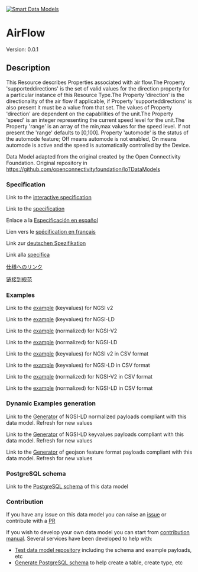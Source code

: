 [![Smart Data Models](https://smartdatamodels.org/wp-content/uploads/2022/01/SmartDataModels_logo.png "Logo")](https://smartdatamodels.org)
# AirFlow
Version: 0.0.1

## Description 

This Resource describes Properties associated with air flow.The Property 'supporteddirections' is the set of valid values for the direction property for a particular instance of this Resource Type.The Property 'direction' is the directionality of the air flow if applicable, if Property 'supporteddirections' is also present it must be a value from that set. The values of Property 'direction' are dependent on the capabilities of the unit.The Property 'speed' is an integer representing the current speed level for the unit.The Property 'range' is an array of the min,max values for the speed level. If not present the 'range' defaults to [0,100]. Property 'automode' is the status of the automode feature; Off means automode is not enabled, On means automode is active and the speed is automatically controlled by the Device.

Data Model adapted from the original created by the Open Connectivity Foundation. Original repository in https://github.com/openconnectivityfoundation/IoTDataModels
### Specification

Link to the [interactive specification](https://swagger.lab.fiware.org/?url=https://smart-data-models.github.io/dataModel.OCF/AirFlow/swagger.yaml)

Link to the [specification](https://github.com/smart-data-models/dataModel.OCF/blob/master/AirFlow/doc/spec.md)

Enlace a la [Especificación en español](https://github.com/smart-data-models/dataModel.OCF/blob/master/AirFlow/doc/spec_ES.md)

Lien vers le [spécification en français](https://github.com/smart-data-models/dataModel.OCF/blob/master/AirFlow/doc/spec_FR.md)

Link zur [deutschen Spezifikation](https://github.com/smart-data-models/dataModel.OCF/blob/master/AirFlow/doc/spec_DE.md)

Link alla [specifica](https://github.com/smart-data-models/dataModel.OCF/blob/master/AirFlow/doc/spec_IT.md)

[仕様へのリンク](https://github.com/smart-data-models/dataModel.OCF/blob/master/AirFlow/doc/spec_JA.md)

[链接到规范](https://github.com/smart-data-models/dataModel.OCF/blob/master/AirFlow/doc/spec_ZH.md)
### Examples

Link to the [example](https://smart-data-models.github.io/dataModel.OCF/AirFlow/examples/example.json) (keyvalues) for NGSI v2

Link to the [example](https://smart-data-models.github.io/dataModel.OCF/AirFlow/examples/example.jsonld) (keyvalues) for NGSI-LD

Link to the [example](https://smart-data-models.github.io/dataModel.OCF/AirFlow/examples/example-normalized.json) (normalized) for NGSI-V2

Link to the [example](https://smart-data-models.github.io/dataModel.OCF/AirFlow/examples/example-normalized.jsonld) (normalized) for NGSI-LD

Link to the [example](https://github.com/smart-data-models/dataModel.OCF/blob/master/AirFlow/examples/example.json.csv) (keyvalues) for NGSI v2 in CSV format

Link to the [example](https://github.com/smart-data-models/dataModel.OCF/blob/master/AirFlow/examples/example.jsonld.csv) (keyvalues) for NGSI-LD in CSV format

Link to the [example](https://github.com/smart-data-models/dataModel.OCF/blob/master/AirFlow/examples/example-normalized.json.csv) (normalized) for NGSI-V2 in CSV format

Link to the [example](https://github.com/smart-data-models/dataModel.OCF/blob/master/AirFlow/examples/example-normalized.jsonld.csv) (normalized) for NGSI-LD in CSV format
### Dynamic Examples generation

Link to the [Generator](https://smartdatamodels.org/extra/ngsi-ld_generator.php?schemaUrl=https://raw.githubusercontent.com/smart-data-models/dataModel.OCF/master/AirFlow/schema.json&email=info@smartdatamodels.org) of NGSI-LD normalized payloads compliant with this data model. Refresh for new values

Link to the [Generator](https://smartdatamodels.org/extra/ngsi-ld_generator_keyvalues.php?schemaUrl=https://raw.githubusercontent.com/smart-data-models/dataModel.OCF/master/AirFlow/schema.json&email=info@smartdatamodels.org) of NGSI-LD keyvalues payloads compliant with this data model. Refresh for new values

Link to the [Generator](https://smartdatamodels.org/extra/geojson_features_generator.php?schemaUrl=https://raw.githubusercontent.com/smart-data-models/dataModel.OCF/master/AirFlow/schema.json&email=info@smartdatamodels.org) of geojson feature format payloads compliant with this data model. Refresh for new values
### PostgreSQL schema

Link to the [PostgreSQL schema](https://github.com/smart-data-models/dataModel.OCF/blob/master/AirFlow/schema.sql) of this data model
### Contribution

 If you have any issue on this data model you can raise an [issue](https://github.com/smart-data-models/dataModel.OCF/issues)  or contribute with a [PR](https://github.com/smart-data-models/dataModel.OCF/pulls)

 If you wish to develop your own data model you can start from [contribution manual](https://bit.ly/contribution_manual). Several services have been developed to help with: 
 - [Test data model repository](https://smartdatamodels.org/index.php/data-models-contribution-api/) including the schema and example payloads, etc
 - [Generate PostgreSQL schema](https://smartdatamodels.org/index.php/sql-service/) to help create a table, create type, etc